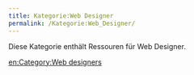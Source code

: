 ```yaml
---
title: Kategorie:Web Designer
permalink: /Kategorie:Web_Designer/
---
```


Diese Kategorie enthält Ressouren für Web Designer.

[en:Category:Web designers](/en:Category:Web_designers )